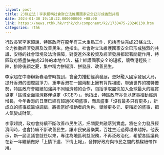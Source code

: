 ```yaml
---
layout: post
title: 23條立法｜李家超稱社會對立法維護國家安全已形成強烈共識
date: 2024-01-30 19:18:22.000000000 +08:00
link: https://news.rthk.hk/rthk/ch/component/k2/1738475-20240130.htm
categories: rthk
---
```


行政長官李家超說，特區政府在龍年有三大重點工作，包括盡快完成23條立法、全力推動經濟發展及改善民生。他指出，社會對立法維護國家安全已形成強烈的共識，安穩的社會環境及法治保障，對促進外來投資及經濟發展都起著關鍵作用，特區政府將盡快完成23條的本地立法，補上維護國家安全的短板，讓香港輕裝上陣，排除後顧之憂，集中精力拼經濟、拼發展、改善民生。

李家超在中聯辦新春酒會時提到，會全力推動經濟發展，更好融入國家發展大局，提升香港的國際競爭力，重申香港在一國兩制上擁有背靠祖國，聯通世界的獨特優勢，特區政府會繼續加強與不同經濟體的合作，包括爭取盡快加入全球最大的經貿協定「區域全面經濟夥伴協定（RCEP）」。他指出，特區政府亦會以盛事推動經濟增長，今年香港的日曆已經有超過80項盛事，而且盛事「沒有最多只有更多」，新成立的盛事統籌協調組，將擔當好推動者的角色，舉辦更多元、更繽紛的盛事，把人氣變成財氣。

李家超說，政府會持續不斷改善市民生活，把關愛共融落到實處，將在全力發展經濟同時，也會持續不斷改善民生，讓市民安居樂業，百姓生活過得越來越好。他表示，新一屆區議會就任以來，專注為地區利益服務，不再泛政治化，希望各區議員在新一年繼續做好「上情下達、下情上報」，發揮好政府與市民之間的橋樑紐帶作用。
